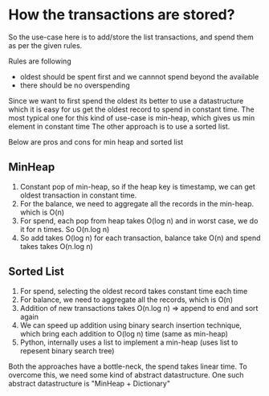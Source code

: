 # How the transactions are stored?
So the use-case here is to add/store the list transactions, and spend them as per the given rules.

Rules are following
* oldest should be spent first and we cannnot spend beyond the available
* there should be no overspending

Since we want to first spend the oldest its better to use a datastructure which it is easy for us get the oldest record to spend in constant time.
The most typical one for this kind of use-case is min-heap, which gives us min element in constant time
The other approach is to use a sorted list.

Below are pros and cons for min heap and sorted list

## MinHeap
1. Constant pop of min-heap, so if the heap key is timestamp, we can get oldest transaction in constant time.
2. For the balance, we need to aggregate all the records in the min-heap. which is O(n)
3. For spend, each pop from heap takes O(log n) and in worst case, we do it for n times. So O(n.log n)
3. So add takes O(log n) for each transaction, balance take O(n) and spend takes takes O(n.log n)

## Sorted List
1. For spend, selecting the oldest record takes constant time each time
2. For balance, we need to aggregate all the records, which is O(n)
3. Addition of new transactions takes O(n.log n) => append to end and sort again
4. We can speed up addition using binary search insertion technique, which bring each addition to O(log n) time (same as min-heap)
5. Python, internally uses a list to implement a min-heap (uses list to repesent binary search tree)

Both the approaches have a bottle-neck, the spend takes linear time.
To overcome this, we need some kind of abstract datastructure.
One such abstract datastructure is "MinHeap + Dictionary"
